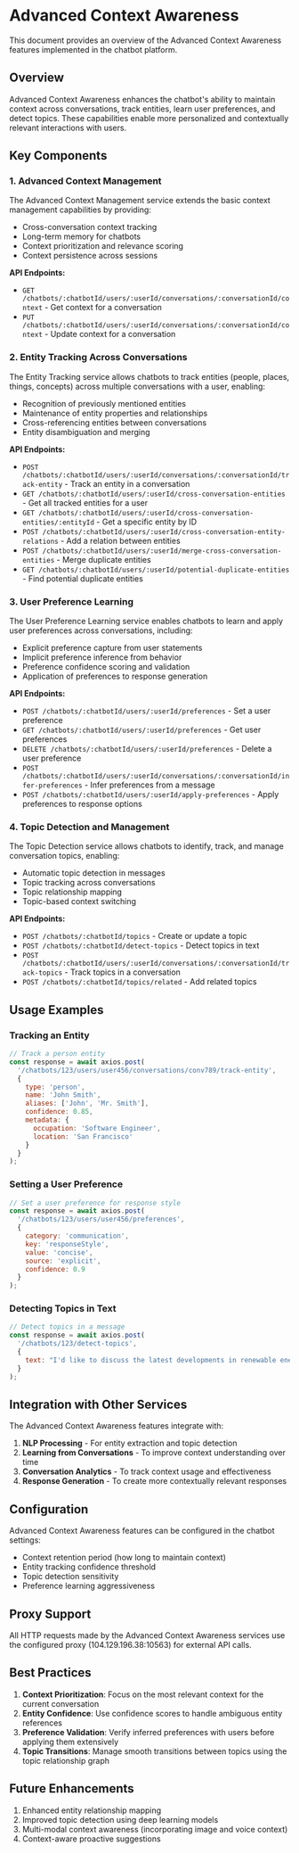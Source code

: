 # Advanced Context Awareness

This document provides an overview of the Advanced Context Awareness features implemented in the chatbot platform.

## Overview

Advanced Context Awareness enhances the chatbot's ability to maintain context across conversations, track entities, learn user preferences, and detect topics. These capabilities enable more personalized and contextually relevant interactions with users.

## Key Components

### 1. Advanced Context Management

The Advanced Context Management service extends the basic context management capabilities by providing:

- Cross-conversation context tracking
- Long-term memory for chatbots
- Context prioritization and relevance scoring
- Context persistence across sessions

**API Endpoints:**
- `GET /chatbots/:chatbotId/users/:userId/conversations/:conversationId/context` - Get context for a conversation
- `PUT /chatbots/:chatbotId/users/:userId/conversations/:conversationId/context` - Update context for a conversation

### 2. Entity Tracking Across Conversations

The Entity Tracking service allows chatbots to track entities (people, places, things, concepts) across multiple conversations with a user, enabling:

- Recognition of previously mentioned entities
- Maintenance of entity properties and relationships
- Cross-referencing entities between conversations
- Entity disambiguation and merging

**API Endpoints:**
- `POST /chatbots/:chatbotId/users/:userId/conversations/:conversationId/track-entity` - Track an entity in a conversation
- `GET /chatbots/:chatbotId/users/:userId/cross-conversation-entities` - Get all tracked entities for a user
- `GET /chatbots/:chatbotId/users/:userId/cross-conversation-entities/:entityId` - Get a specific entity by ID
- `POST /chatbots/:chatbotId/users/:userId/cross-conversation-entity-relations` - Add a relation between entities
- `POST /chatbots/:chatbotId/users/:userId/merge-cross-conversation-entities` - Merge duplicate entities
- `GET /chatbots/:chatbotId/users/:userId/potential-duplicate-entities` - Find potential duplicate entities

### 3. User Preference Learning

The User Preference Learning service enables chatbots to learn and apply user preferences across conversations, including:

- Explicit preference capture from user statements
- Implicit preference inference from behavior
- Preference confidence scoring and validation
- Application of preferences to response generation

**API Endpoints:**
- `POST /chatbots/:chatbotId/users/:userId/preferences` - Set a user preference
- `GET /chatbots/:chatbotId/users/:userId/preferences` - Get user preferences
- `DELETE /chatbots/:chatbotId/users/:userId/preferences` - Delete a user preference
- `POST /chatbots/:chatbotId/users/:userId/conversations/:conversationId/infer-preferences` - Infer preferences from a message
- `POST /chatbots/:chatbotId/users/:userId/apply-preferences` - Apply preferences to response options

### 4. Topic Detection and Management

The Topic Detection service allows chatbots to identify, track, and manage conversation topics, enabling:

- Automatic topic detection in messages
- Topic tracking across conversations
- Topic relationship mapping
- Topic-based context switching

**API Endpoints:**
- `POST /chatbots/:chatbotId/topics` - Create or update a topic
- `POST /chatbots/:chatbotId/detect-topics` - Detect topics in text
- `POST /chatbots/:chatbotId/users/:userId/conversations/:conversationId/track-topics` - Track topics in a conversation
- `POST /chatbots/:chatbotId/topics/related` - Add related topics

## Usage Examples

### Tracking an Entity

```javascript
// Track a person entity
const response = await axios.post(
  '/chatbots/123/users/user456/conversations/conv789/track-entity',
  {
    type: 'person',
    name: 'John Smith',
    aliases: ['John', 'Mr. Smith'],
    confidence: 0.85,
    metadata: {
      occupation: 'Software Engineer',
      location: 'San Francisco'
    }
  }
);
```

### Setting a User Preference

```javascript
// Set a user preference for response style
const response = await axios.post(
  '/chatbots/123/users/user456/preferences',
  {
    category: 'communication',
    key: 'responseStyle',
    value: 'concise',
    source: 'explicit',
    confidence: 0.9
  }
);
```

### Detecting Topics in Text

```javascript
// Detect topics in a message
const response = await axios.post(
  '/chatbots/123/detect-topics',
  {
    text: "I'd like to discuss the latest developments in renewable energy, particularly solar power."
  }
);
```

## Integration with Other Services

The Advanced Context Awareness features integrate with:

1. **NLP Processing** - For entity extraction and topic detection
2. **Learning from Conversations** - To improve context understanding over time
3. **Conversation Analytics** - To track context usage and effectiveness
4. **Response Generation** - To create more contextually relevant responses

## Configuration

Advanced Context Awareness features can be configured in the chatbot settings:

- Context retention period (how long to maintain context)
- Entity tracking confidence threshold
- Topic detection sensitivity
- Preference learning aggressiveness

## Proxy Support

All HTTP requests made by the Advanced Context Awareness services use the configured proxy (104.129.196.38:10563) for external API calls.

## Best Practices

1. **Context Prioritization**: Focus on the most relevant context for the current conversation
2. **Entity Confidence**: Use confidence scores to handle ambiguous entity references
3. **Preference Validation**: Verify inferred preferences with users before applying them extensively
4. **Topic Transitions**: Manage smooth transitions between topics using the topic relationship graph

## Future Enhancements

1. Enhanced entity relationship mapping
2. Improved topic detection using deep learning models
3. Multi-modal context awareness (incorporating image and voice context)
4. Context-aware proactive suggestions

